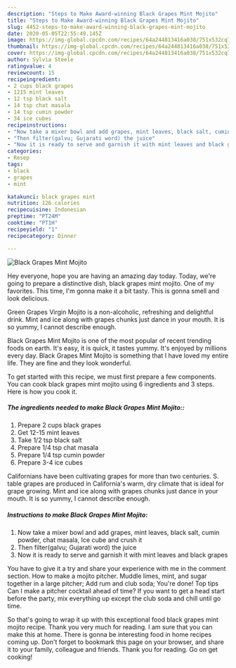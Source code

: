 ```yaml
---
description: "Steps to Make Award-winning Black Grapes Mint Mojito"
title: "Steps to Make Award-winning Black Grapes Mint Mojito"
slug: 4452-steps-to-make-award-winning-black-grapes-mint-mojito
date: 2020-05-05T22:55:49.145Z
image: https://img-global.cpcdn.com/recipes/64a244813416a038/751x532cq70/black-grapes-mint-mojito-recipe-main-photo.jpg
thumbnail: https://img-global.cpcdn.com/recipes/64a244813416a038/751x532cq70/black-grapes-mint-mojito-recipe-main-photo.jpg
cover: https://img-global.cpcdn.com/recipes/64a244813416a038/751x532cq70/black-grapes-mint-mojito-recipe-main-photo.jpg
author: Sylvia Steele
ratingvalue: 4
reviewcount: 15
recipeingredient:
- 2 cups black grapes
- 1215 mint leaves
- 12 tsp black salt
- 14 tsp chat masala
- 14 tsp cumin powder
- 34 ice cubes
recipeinstructions:
- "Now take a mixer bowl and add grapes, mint leaves, black salt, cumin powder, chat masala, Ice cube and crush it"
- "Then filter(galvu; Gujarati word) the juice"
- "Now it is ready to serve and garnish it with mint leaves and black grapes"
categories:
- Resep
tags:
- black
- grapes
- mint

katakunci: black grapes mint
nutrition: 126 calories
recipecuisine: Indonesian
preptime: "PT24M"
cooktime: "PT1H"
recipeyield: "1"
recipecategory: Dinner

---
```



![Black Grapes Mint Mojito](https://img-global.cpcdn.com/recipes/64a244813416a038/751x532cq70/black-grapes-mint-mojito-recipe-main-photo.jpg)

Hey everyone, hope you are having an amazing day today. Today, we're going to prepare a distinctive dish, black grapes mint mojito. One of my favorites. This time, I'm gonna make it a bit tasty. This is gonna smell and look delicious.

Green Grapes Virgin Mojito is a non-alcoholic, refreshing and delightful drink. Mint and ice along with grapes chunks just dance in your mouth. It is so yummy, I cannot describe enough.

Black Grapes Mint Mojito is one of the most popular of recent trending foods on earth. It's easy, it is quick, it tastes yummy. It's enjoyed by millions every day. Black Grapes Mint Mojito is something that I have loved my entire life. They are fine and they look wonderful.


To get started with this recipe, we must first prepare a few components. You can cook black grapes mint mojito using 6 ingredients and 3 steps. Here is how you cook it.

##### The ingredients needed to make Black Grapes Mint Mojito::

1. Prepare 2 cups black grapes
1. Get 12-15 mint leaves
1. Take 1/2 tsp black salt
1. Prepare 1/4 tsp chat masala
1. Prepare 1/4 tsp cumin powder
1. Prepare 3-4 ice cubes


Californians have been cultivating grapes for more than two centuries. S. table grapes are produced in California&#39;s warm, dry climate that is ideal for grape growing. Mint and ice along with grapes chunks just dance in your mouth. It is so yummy, I cannot describe enough. 

##### Instructions to make Black Grapes Mint Mojito:

1. Now take a mixer bowl and add grapes, mint leaves, black salt, cumin powder, chat masala, Ice cube and crush it
1. Then filter(galvu; Gujarati word) the juice
1. Now it is ready to serve and garnish it with mint leaves and black grapes


You have to give it a try and share your experience with me in the comment section. How to make a mojito pitcher. Muddle limes, mint, and sugar together in a large pitcher; Add rum and club soda; You&#39;re done! Top tips Can I make a pitcher cocktail ahead of time? If you want to get a head start before the party, mix everything up except the club soda and chill until go time. 

So that's going to wrap it up with this exceptional food black grapes mint mojito recipe. Thank you very much for reading. I am sure that you can make this at home. There is gonna be interesting food in home recipes coming up. Don't forget to bookmark this page on your browser, and share it to your family, colleague and friends. Thank you for reading. Go on get cooking!

